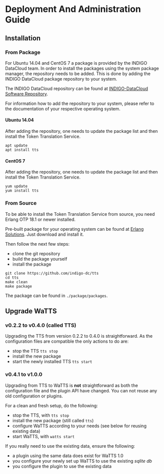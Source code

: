 # Deployment And Administration Guide
## Installation
### From Package
For Ubuntu 14.04 and CentOS 7 a package is provided by the INDIGO DataCloud
team.
In order to install the packages using the system package manager, the
repository needs to be added. This is done by adding the INDIGO DataCloud
package repository to your system.

The INDIGO DataCloud repository can be found at [INDIGO-DataCloud Software
Repository](http://repo.indigo-datacloud.eu).


For information how to add the repository to your system, please refer to the
documentation of your respective operating system.

#### Ubuntu 14.04
After adding the repository, one needs to update the package list and then install
the Token Translation Service.
```
apt update
apt install tts
```

#### CentOS 7
After adding the repository, one needs to update the package list and then install
the Token Translation Service.
```
yum update
yum install tts
```

### From Source
To be able to install the Token Translation Service from source, you need Erlang
OTP 18.1 or newer installed.

Pre-built package for your operating system can be found at [Erlang Solutions](https://www.erlang-solutions.com/resources/download.html).
Just download and install it.

Then follow the next few steps:

- clone the git repository
- build the package yourself
- install the package
```
git clone https://github.com/indigo-dc/tts
cd tts
make clean
make package
```

The package can be found in `./package/packages`.

## Upgrade WaTTS
### v0.2.2 to v0.4.0 (called TTS)
Upgrading the TTS from version 0.2.2 to 0.4.0 is straightforward.
As the configuration files are compatible the only actions to do are:

* stop the TTS `tts stop`
* install the new package
* start the newly installed TTS `tts start`

### v0.4.1 to v1.0.0
Upgrading from TTS to WaTTS is **not** straightforward as both the configuration
file and the plugin API have changed.
You can not reuse any old configuration or plugins.
<!-- Please see this Documentation on further information regarding a fresh setup. -->

For a clean and fresh setup, do the following:

* stop the TTS, with `tts stop`
* install the new package (still called `tts`)
* configure WaTTS according to your needs (see below for reusing existing data)
* start WaTTS, with `watts start`

If you really need to use the existing data, ensure the following:

* a plugin using the same data does exist for WaTTS 1.0
* you configure your newly set up WaTTS to use the existing *sqlite db*
* you configure the plugin to use the existing data
